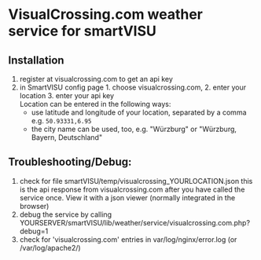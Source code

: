 # VisualCrossing.com weather service for smartVISU

## Installation
1. register at visualcrossing.com to get an api key
2. in SmartVISU config page 1. choose visualcrossing.com, 2. enter your location  3. enter your api key  
	Location can be entered in the following ways:
	* use latitude and longitude of your location, separated by a comma e.g. `50.93331,6.95`
	* the city name can be used, too, e.g. "Würzburg" or "Würzburg, Bayern, Deutschland"

## Troubleshooting/Debug:
1. check for file smartVISU/temp/visualcrossing_YOURLOCATION.json
	this is the api response from visualcrossing.com after you have called the service once. 
	View it with a json viewer (normally integrated in the browser)
2. debug the service by calling YOURSERVER/smartVISU/lib/weather/service/visualcrossing.com.php?debug=1
3. check for 'visualcrossing.com' entries in var/log/nginx/error.log (or /var/log/apache2/)
